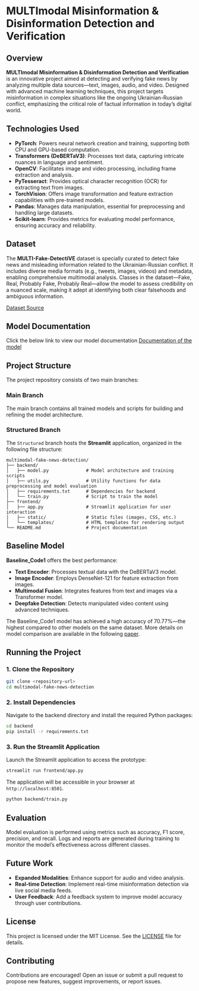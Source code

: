 
# MULTImodal Misinformation & Disinformation Detection and Verification

## Overview

**MULTImodal Misinformation & Disinformation Detection and Verification** is an innovative project aimed at detecting and verifying fake news by analyzing multiple data sources—text, images, audio, and video. Designed with advanced machine learning techniques, this project targets misinformation in complex situations like the ongoing Ukrainian-Russian conflict, emphasizing the critical role of factual information in today’s digital world.

## Technologies Used

- **PyTorch**: Powers neural network creation and training, supporting both CPU and GPU-based computation.
- **Transformers (DeBERTaV3)**: Processes text data, capturing intricate nuances in language and sentiment.
- **OpenCV**: Facilitates image and video processing, including frame extraction and analysis.
- **PyTesseract**: Provides optical character recognition (OCR) for extracting text from images.
- **TorchVision**: Offers image transformation and feature extraction capabilities with pre-trained models.
- **Pandas**: Manages data manipulation, essential for preprocessing and handling large datasets.
- **Scikit-learn**: Provides metrics for evaluating model performance, ensuring accuracy and reliability.

## Dataset

The **MULTI-Fake-DetectiVE** dataset is specially curated to detect fake news and misleading information related to the Ukrainian-Russian conflict. It includes diverse media formats (e.g., tweets, images, videos) and metadata, enabling comprehensive multimodal analysis. Classes in the dataset—Fake, Real, Probably Fake, Probably Real—allow the model to assess credibility on a nuanced scale, making it adept at identifying both clear falsehoods and ambiguous information.

[Dataset Source](https://sites.google.com/unipi.it/multi-fake-detective/data?authuser=0)

## Model Documentation
Click the below link to view our model documentation
[Documentation of the model](https://docs.google.com/document/d/13h27LtKl0stQLokG4fonuRGf5_FaCZkqmhU0ubFqnp8/edit?usp=sharing)

## Project Structure

The project repository consists of two main branches:

### Main Branch
The main branch contains all trained models and scripts for building and refining the model architecture.

### Structured Branch
The `Structured` branch hosts the **Streamlit** application, organized in the following file structure:

```plaintext
multimodal-fake-news-detection/
├── backend/
│   ├── model.py              # Model architecture and training scripts
│   ├── utils.py              # Utility functions for data preprocessing and model evaluation
│   ├── requirements.txt      # Dependencies for backend
│   └── train.py              # Script to train the model
├── frontend/
│   ├── app.py                # Streamlit application for user interaction
│   ├── static/               # Static files (images, CSS, etc.)
│   └── templates/            # HTML templates for rendering output
└── README.md                 # Project documentation
```

## Baseline Model

**Baseline_Code1** offers the best performance:
- **Text Encoder**: Processes textual data with the DeBERTaV3 model.
- **Image Encoder**: Employs DenseNet-121 for feature extraction from images.
- **Multimodal Fusion**: Integrates features from text and images via a Transformer model.
- **Deepfake Detection**: Detects manipulated video content using advanced techniques.

The Baseline_Code1 model has achieved a high accuracy of 70.77%—the highest compared to other models on the same dataset. More details on model comparison are available in the following [paper](https://ceur-ws.org/Vol-3473/paper33.pdf).

## Running the Project

### 1. Clone the Repository

```bash
git clone <repository-url>
cd multimodal-fake-news-detection
```

### 2. Install Dependencies

Navigate to the backend directory and install the required Python packages:

```bash
cd backend
pip install -r requirements.txt
```

### 3. Run the Streamlit Application

Launch the Streamlit application to access the prototype:

```bash
streamlit run frontend/app.py
```

The application will be accessible in your browser at `http://localhost:8501`.


```bash
python backend/train.py
```

## Evaluation

Model evaluation is performed using metrics such as accuracy, F1 score, precision, and recall. Logs and reports are generated during training to monitor the model’s effectiveness across different classes.

## Future Work

- **Expanded Modalities**: Enhance support for audio and video analysis.
- **Real-time Detection**: Implement real-time misinformation detection via live social media feeds.
- **User Feedback**: Add a feedback system to improve model accuracy through user contributions.

## License

This project is licensed under the MIT License. See the [LICENSE](LICENSE) file for details.

## Contributing

Contributions are encouraged! Open an issue or submit a pull request to propose new features, suggest improvements, or report issues.
